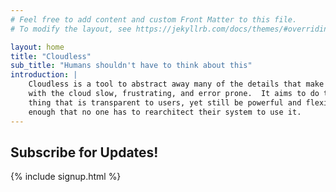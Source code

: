 ```yaml
---
# Feel free to add content and custom Front Matter to this file.
# To modify the layout, see https://jekyllrb.com/docs/themes/#overriding-theme-defaults

layout: home
title: "Cloudless"
sub_title: "Humans shouldn't have to think about this"
introduction: |
    Cloudless is a tool to abstract away many of the details that make working
    with the cloud slow, frustrating, and error prone.  It aims to do the right
    thing that is transparent to users, yet still be powerful and flexible
    enough that no one has to rearchitect their system to use it.
---
```

## Subscribe for Updates!
{% include signup.html %}

